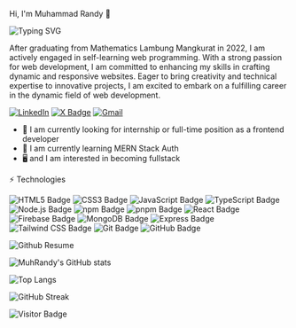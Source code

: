 Hi, I'm Muhammad Randy 👋

<!-- https://github.com/denvercoder1/readme-typing-svg -->

![Typing SVG](https://readme-typing-svg.demolab.com?font=Fira+Code&weight=100&size=15&duration=2500&pause=1000&vCenter=true&width=435&lines=I'm+a+Web+Developer;I'm+a+Front+End+Developer;)

After graduating from Mathematics Lambung Mangkurat in 2022, I am actively engaged in self-learning web programming. With a strong passion for web development, I am committed to enhancing my skills in crafting dynamic and responsive websites. Eager to bring creativity and technical expertise to innovative projects, I am excited to embark on a fulfilling career in the dynamic field of web development.

[![LinkedIn](https://img.shields.io/badge/linkedin-%230077B5.svg?style=flat&logo=linkedin&logoColor=white)](https://id.linkedin.com/in/muhammad-randy)
[![X Badge](https://img.shields.io/badge/Twitter-000?logo=x&logoColor=fff&style=flat)](https://twitter.com/RandyThz)
[![Gmail](https://img.shields.io/badge/Gmail-D14836?style=flat&logo=gmail&logoColor=white)](mailto:muhammadrandy0027@gmail.com)

- 👀 I am currently looking for internship or full-time position as a frontend developer
- 📖 I am currently learning MERN Stack Auth
- 🖥 and I am interested in becoming fullstack

⚡ Technologies

<!-- https://badges.pages.dev/ -->

![HTML5 Badge](https://img.shields.io/badge/HTML5-E34F26?logo=html5&logoColor=fff&style=flat)
![CSS3 Badge](https://img.shields.io/badge/CSS3-1572B6?logo=css3&logoColor=fff&style=flat)
![JavaScript Badge](https://img.shields.io/badge/JavaScript-F7DF1E?logo=javascript&logoColor=000&style=flat)
![TypeScript Badge](https://img.shields.io/badge/TypeScript-3178C6?logo=typescript&logoColor=fff&style=flat)
![Node.js Badge](https://img.shields.io/badge/Node.js-5FA04E?logo=nodedotjs&logoColor=fff&style=flat)
![npm Badge](https://img.shields.io/badge/npm-CB3837?logo=npm&logoColor=fff&style=flat)
![pnpm Badge](https://img.shields.io/badge/pnpm-F69220?logo=pnpm&logoColor=fff&style=flat)
![React Badge](https://img.shields.io/badge/React-61DAFB?logo=react&logoColor=000&style=flat)
![Firebase Badge](https://img.shields.io/badge/Firebase-FFCA28?logo=firebase&logoColor=000&style=flat)
![MongoDB Badge](https://img.shields.io/badge/MongoDB-47A248?logo=mongodb&logoColor=fff&style=flat)
![Express Badge](https://img.shields.io/badge/Express-000?logo=express&logoColor=fff&style=flat)
![Tailwind CSS Badge](https://img.shields.io/badge/Tailwind%20CSS-06B6D4?logo=tailwindcss&logoColor=fff&style=flat)
![Git Badge](https://img.shields.io/badge/Git-F05032?logo=git&logoColor=fff&style=flat)
![GitHub Badge](https://img.shields.io/badge/GitHub-181717?logo=github&logoColor=fff&style=flat)

<!-- https://github.com/vn7n24fzkq/github-profile-summary-cards -->

![Github Resume](http://github-profile-summary-cards.vercel.app/api/cards/profile-details?username=MuhRandy)

<!-- https://github.com/anuraghazra/github-readme-stats -->

![MuhRandy's GitHub stats](https://github-readme-stats.vercel.app/api?username=MuhRandy&show_icons=true)

![Top Langs](https://github-readme-stats.vercel.app/api/top-langs/?username=MuhRandy&size_weight=0.5&count_weight=0.5&layout=compact)

<!-- https://github.com/denvercoder1/github-readme-streak-stats -->

![GitHub Streak](https://streak-stats.demolab.com/?user=MuhRandy)

<!-- https://github.com/hehuapei/visitor-badge -->

![Visitor Badge](https://visitor-badge.laobi.icu/badge?page_id=MuhRandy)

